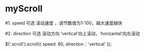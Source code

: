 # myScroll

#1. speed  可选  滚动速度 ，调节数值为1-100，越大速度越快

#2. direction 可选  滚动方向 ‘vertical’向上滚动，‘horizantal’向左滚动

$('.scroll').scroll({
    speed: 80,
    direction：'vertical'
});